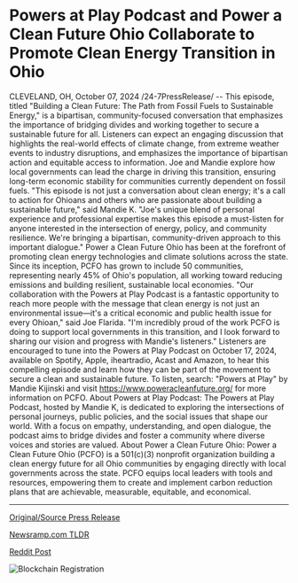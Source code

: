 # Powers at Play Podcast and Power a Clean Future Ohio Collaborate to Promote Clean Energy Transition in Ohio

CLEVELAND, OH, October 07, 2024 /24-7PressRelease/ -- This episode, titled "Building a Clean Future: The Path from Fossil Fuels to Sustainable Energy," is a bipartisan, community-focused conversation that emphasizes the importance of bridging divides and working together to secure a sustainable future for all.  Listeners can expect an engaging discussion that highlights the real-world effects of climate change, from extreme weather events to industry disruptions, and emphasizes the importance of bipartisan action and equitable access to information. Joe and Mandie explore how local governments can lead the charge in driving this transition, ensuring long-term economic stability for communities currently dependent on fossil fuels.  "This episode is not just a conversation about clean energy; it's a call to action for Ohioans and others who are passionate about building a sustainable future," said Mandie K. "Joe's unique blend of personal experience and professional expertise makes this episode a must-listen for anyone interested in the intersection of energy, policy, and community resilience. We're bringing a bipartisan, community-driven approach to this important dialogue."  Power a Clean Future Ohio has been at the forefront of promoting clean energy technologies and climate solutions across the state. Since its inception, PCFO has grown to include 50 communities, representing nearly 45% of Ohio's population, all working toward reducing emissions and building resilient, sustainable local economies.  "Our collaboration with the Powers at Play Podcast is a fantastic opportunity to reach more people with the message that clean energy is not just an environmental issue—it's a critical economic and public health issue for every Ohioan," said Joe Flarida. "I'm incredibly proud of the work PCFO is doing to support local governments in this transition, and I look forward to sharing our vision and progress with Mandie's listeners."  Listeners are encouraged to tune into the Powers at Play Podcast on October 17, 2024, available on Spotify, Apple, iheartradio, Acast and Amazon, to hear this compelling episode and learn how they can be part of the movement to secure a clean and sustainable future.  To listen, search: "Powers at Play" by Mandie Kijinski and visit https://www.poweracleanfuture.org/ for more information on PCFO.  About Powers at Play Podcast: The Powers at Play Podcast, hosted by Mandie K, is dedicated to exploring the intersections of personal journeys, public policies, and the social issues that shape our world. With a focus on empathy, understanding, and open dialogue, the podcast aims to bridge divides and foster a community where diverse voices and stories are valued.  About Power a Clean Future Ohio: Power a Clean Future Ohio (PCFO) is a 501(c)(3) nonprofit organization building a clean energy future for all Ohio communities by engaging directly with local governments across the state. PCFO equips local leaders with tools and resources, empowering them to create and implement carbon reduction plans that are achievable, measurable, equitable, and economical. 

---

[Original/Source Press Release](https://www.24-7pressrelease.com/press-release/515003/powers-at-play-podcast-and-power-a-clean-future-ohio-collaborate-to-promote-clean-energy-transition-in-ohio)
                    

[Newsramp.com TLDR](https://newsramp.com/curated-news/bipartisan-podcast-episode-on-building-a-sustainable-future-in-ohio/f70fd5e23e26ad7bcf10a939cf630e93) 

 



[Reddit Post](https://www.reddit.com/r/newsramp/comments/1fy1ueu/bipartisan_podcast_episode_on_building_a/) 



![Blockchain Registration](https://cdn.newsramp.app/24-7PressRelease/qrcode/2410/7/loftqZCZ.webp)